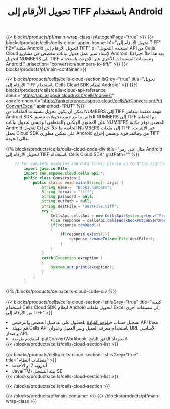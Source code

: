 ﻿---
title:  تحويل الأرقام إلى TIFF باستخدام Android
description:  استخدام Aspose.Cells Cloud SDK لنظام Android لتحويل ملف بتنسيق NUMBERS إلى ملف بتنسيق TIFF.
---
{{< blocks/products/pf/main-wrap-class isAutogenPage="true" >}}
{{< blocks/products/cells/cells-cloud-upper-banner h1="تحويل الأرقام إلى TIFF" h2="مكتبة Android لتحويل الأرقام إلى TIFF" p="استخدم التحويل API من Cells Cloud لإنشاء سير عمل جدول بيانات مخصص في مشاريع Android. يعد هذا حلاً احترافيًا لتحويل NUMBERS إلى TIFF وتنسيقات المستندات الأخرى عبر الإنترنت باستخدام Android." urlsection="conversion/numbers-to-tiff/" >}}
{{< blocks/products/pf/main-container >}}

{{< blocks/products/cells/cells-cloud-section isGrey="true" title="تحويل الأرقام إلى TIFF باستخدام Cells Cloud SDK لنظام Android" >}}
{{% blocks/products/cells/cells-cloud-api-reference apiurl="https://api.aspose.cloud/v3.0/cells/convert" apireferenceurl="https://apireference.aspose.cloud/cells/#/Conversion/PutConvertExcel" apimethod="PUT" %}}
<br/>
يمكن أن يكون تحويل تنسيقات الملفات من NUMBERS إلى TIFF مهمة معقدة. يتعامل Android SDK الخاص بنا مع جميع تحويلات تنسيق NUMBERS إلى TIFF مع الحفاظ على المحتوى الهيكلي والمنطقي الرئيسي لجدول بيانات NUMBERS المصدر. توفر مكتبة Android الخاصة بنا حلاً احترافيًا لتحويل NUMBERS إلى ملفات TIFF عبر الإنترنت. يعمل Cloud SDK على تمكين مطوري Android من وظائف قوية ويضمن إخراج TIFF عالي الجودة.
<br/>
<br/>
{{% blocks/products/cells/cells-cloud-code-div title="مثال على رمز Android لتحويل الأرقام إلى TIFF باستخدام Cells Cloud SDK" gistPath="" %}}
 
```java
    // For complete examples and data files, please go to https://github.com/aspose-cells-cloud/aspose-cells-cloud-android/
        import java.io.File;
        import com.aspose.cloud.cells.api.*;
        public class Conversion {
            public static void main(String[] args) {
                String name =  "Book1.numbers";
                String format = "tiff";
                String password = null;
                String outPath = null;
                String destFile = "DestFile.tiff";
                try {
                    CellsApi cellsApi = new CellsApi(System.getenv("ProductClientId"), System.getenv("ProductClientSecret"));
                    File response = cellsApi.cellsWorkbookPutConvertWorkbook(new File(name), format, password, outPath, null,null);            
                    if(response.canRead())
                    {
                        if(response.exists()){
                            response.renameTo(new File(destFile));
                        }                
                    }
                }
                catch(Exception exception )
                {
                    System.out.print(exception);
                }
            }
        }
```
 
{{% /blocks/products/cells/cells-cloud-code-div %}}
<br/>
<br/>
{{< blocks/products/cells/cells-cloud-section-list isGrey="true" title="كيفية استخدام Cells Cloud SDK لنظام Android لتحويل ملفات Excel إلى تنسيقات أخرى من الأرقام إلى TIFF" >}}
<li> تسجيل حساب في<a href="https://dashboard.aspose.cloud/">لوحة القيادة</a> للحصول على تفاصيل الحصص والترخيص API مجانًا</li>
<li>قم بتهيئة Cells API باستخدام معرف العميل وسر العميل وعنوان URL الأساسي وإصدار API.</li>
<li>استخدم طريقة `putConvertWorkbook` لاسترداد الدفق الناتج.</li>
{{< /blocks/products/cells/cells-cloud-section-list >}}
<br/>
<br/>
{{< blocks/products/cells/cells-cloud-section-list isGrey="true" title="متطلبات النظام" >}}
<li>أندرويد 7 أو الأحدث</li>
<li>Java(TM) بيئة التشغيل SE</li>
{{< /blocks/products/cells/cells-cloud-section-list >}}

{{< /blocks/products/cells/cells-cloud-section >}}

{{< /blocks/products/pf/main-container >}}
{{< /blocks/products/pf/main-wrap-class >}}
